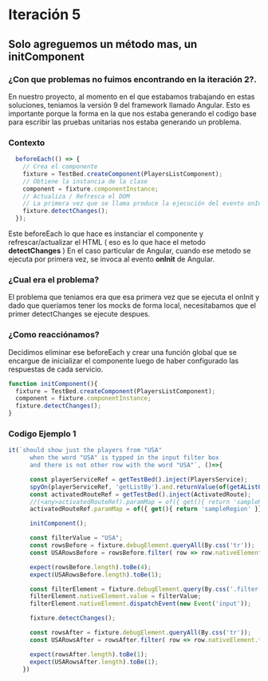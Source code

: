 # Iteración 5

## Solo agreguemos un método mas, un initComponent

### ¿Con que problemas no fuimos encontrando en la iteración 2?.

En nuestro proyecto, al momento en el que estabamos trabajando en estas soluciones, teniamos la versión 9 del framework llamado Angular. Esto es importante porque la forma en la que nos estaba generando el codigo base para escribir las pruebas unitarias nos estaba generando un problema. 

### Contexto 

```js
  beforeEach(() => {
    // Crea el componente
    fixture = TestBed.createComponent(PlayersListComponent);
    // Obtiene la instancia de la clase
    component = fixture.componentInstance;
    // Actualiza / Refresca el DOM
    // La primera vez que se llama produce la ejecución del evento onInit.
    fixture.detectChanges();
  });
```

Este beforeEach lo que hace es instanciar el componente y refrescar/actualizar el HTML ( eso es lo que hace el metodo **detectChanges** )
En el caso particular de Angular, cuando ese metodo se ejecuta por primera vez, se invoca al evento **onInit** de Angular. 

### ¿Cual era el problema?

El problema que teniamos era que esa primera vez que se ejecuta el onInit y dado que queríamos tener los mocks de forma local,
necesitabamos que el primer detectChanges se ejecute despues.

### ¿Como reacciónamos? 

Decidimos eliminar ese beforeEach y crear una función global que se encargue de inicializar el componente luego de haber configurado las respuestas de cada servicio.

```js
function initComponent(){
  fixture = TestBed.createComponent(PlayersListComponent);
  component = fixture.componentInstance;
  fixture.detectChanges();
}
```

### Codigo Ejemplo 1

```js
it(`should show just the players from "USA"
      when the word "USA" is typped in the input filter box
      and there is not other row with the word "USA"`, ()=>{

      const playerServiceRef = getTestBed().inject(PlayersService);
      spyOn(playerServiceRef, 'getListBy').and.returnValue(of(getAListOfPlayersWhereOneOfThemIsFromUSA()))
      const activatedRouteRef = getTestBed().inject(ActivatedRoute);
      //(<any>activatedRouteRef).paramMap = of({ get(){ return 'sampleRegion' }});
      activatedRouteRef.paramMap = of({ get(){ return 'sampleRegion' }});

      initComponent();

      const filterValue = "USA";
      const rowsBefore = fixture.debugElement.queryAll(By.css('tr'));
      const USARowsBefore = rowsBefore.filter( row => row.nativeElement.textContent.includes(filterValue))

      expect(rowsBefore.length).toBe(4);
      expect(USARowsBefore.length).toBe(1);

      const filterElement = fixture.debugElement.query(By.css('.filter-container input#filter'));
      filterElement.nativeElement.value = filterValue;
      filterElement.nativeElement.dispatchEvent(new Event('input'));

      fixture.detectChanges();

      const rowsAfter = fixture.debugElement.queryAll(By.css('tr'));
      const USARowsAfter = rowsAfter.filter( row => row.nativeElement.textContent.includes(filterValue))

      expect(rowsAfter.length).toBe(1);
      expect(USARowsAfter.length).toBe(1);
    })
```